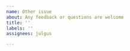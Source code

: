 ```yaml
---
name: Other issue
about: Any feedback or questions are welcome
title: ''
labels: ''
assignees: julgus

---
```



